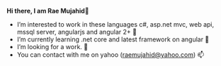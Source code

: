 <b>Hi there, I am Rae Mujahid</b>👋 
- I’m interested to work in these languages c#, asp.net mvc, web api, mssql server, angularjs and angular 2+ 👀 
- I’m currently learning .net core and latest framework on angular 🌱
- I’m looking for a work. 💞️ 
- You can contact with me on yahoo (raemujahid@yahoo.com) 📫 

